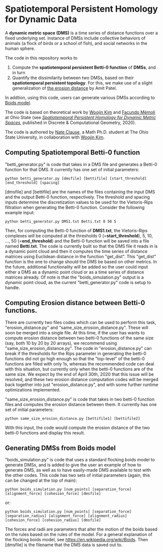# Spatiotemporal Persistent Homology for Dynamic Data

A **dynamic metric space (DMS)** is a time series of distance functions over a fixed underlying set. Instance of DMSs include collective behaviors of animals (a flock of birds or a school of fish), and social networks in the human sphere.

The code in this repository works to 
1. Compute the **spatiotemporal persistent Betti-0 function** of **DMSs**, and in turn
2. Quantify the dissimilarity between two DMSs, based on their **spatiotemporal persistent topology**. For this, we make use of a slight generalization of [the erosion distance](https://link.springer.com/article/10.1007/s41468-018-0012-6) by Amit Patel.

In addtion, using this code, users can generate various DMSs according to [Boids model](https://en.wikipedia.org/wiki/Boids).

<!--This code fill out the computational pipeline of taking in a dynamic metric space (DMS) generating a spatiotemporal Betti-0 function for it, and then compute erosion distance between these Betti-0 functions.--> 
The code is based on theoretical work by [Woojin Kim](https://wj-kim.com) and [Facundo Mémoli](https://people.math.osu.edu/memolitechera.1/) at Ohio State (see [*Spatiotemporal Persistent Homology for Dynamic Metric Spaces*](https://link.springer.com/article/10.1007/s00454-019-00168-w), published in Discrete & Computational Geometry, 2020).

<!--. The details can be found in the paper: [*Spatiotemporal Persistent Homology for Dynamic Metric Spaces*](https://link.springer.com/article/10.1007/s00454-019-00168-w), published in Discrete & Computational Geometry, 2020.-->
The code is authored by [Nate Clause](https://math.osu.edu/people/clause.15), a Math Ph.D. student at The Ohio State University, in collaboration with [Woojin Kim](https://wj-kim.com).

## Computing Spatiotemporal Betti-0 function
<!--All of the codes are currently set up to be run from a command line, for example, the current approach to run "betti_generator.py" would be to enter command line or the terminal in a python IDE and write something such as:
```
python betti_generator.py [dmsfile] [bettifile] 40 0 50 5
```
All of these codes have portions at the top of main where the user can change the approach to how these functions are called/executed to another method as desired. Later, code will also be posted that exemplifies a larger-scale version with parallelization for generating Betti-0 functions as well as computing erosion distance between a large number of Betti-0 functions. -->

"betti_generator.py" is code that takes in a DMS file and generates a Betti-0 function for that DMS. It currently has one set of initial parameters:

```
python betti_generator.py [dmsfile] [bettifile] [start_threshold] [end_threshold] [spacing]
```

[dmsfile] and [bettifile] are the names of the files containing the input DMS and the output Betti-0 function, respectively. The threshold and spacing inputs determine the discretization values to be used for the Vietoris-Rips filtration when generating the Betti-0 function. Consider the following example input:

```
python betti_generator.py DMS1.txt Betti.txt 0 50 5
```

Then, for computing the Betti-0 function of **DMS1.txt**, the Vietoris-Rips complexes will be computed at the thresholds  0 (=**start_threshold**), 5, 10, ..., 50 (=**end_threshold**) and the Betti-0 function will be saved into a file named **Betti.txt**.
The code is currently built so that the DMS file it reads in is a dynamic point cloud and then it computes the time series of distance matrices using Euclidean distance in the function "get_dist". This "get_dist" function is the one to change should the DMS be based on other metrics. In the future, additional functionality will be added so the user could input either a DMS as a dynamic point cloud or as a time series of distance matrices already. Of note is that the "boids_simulation.py" output is a dynamic point cloud, as the current "betti_generator.py" code is setup to handle.

## Computing Erosion distance between Betti-0 functions. 
There are currently two files codes which can be used to perform this task, "erosion_distance.py" and "same_size_erosion_distance.py". These will soon be merged into a single file. At this time, if the user has wants to compute erosion distance between two betti-0 functions of the same size (say, both 10 by 20 by 20 arrays), we recommend using "same_size_erosion_distance.py". The code in "erosion_distance.py" can break if the thresholds for the Rips parameter in generating the betti-0 functions did not go high enough so that the "top-level" of the betti-0 functions are filled with only 1s, whereas the recommended code can deal with this situation, but currently only when the betti-0 functions are of the same size. We expect by the end of April 30th, 2020 that this issue will be resolved, and these two erosion distance computation codes will be merged back together into just "erosion_distance.py", and with some further runtime optimizations implemented.

"same_size_erosion_distance.py" is code that takes in two betti-0 function files and computes the erosion distance between them. It currently has one set of initial parameters:

```
python same_size_erosion_distance.py [bettifile1] [bettifile2] 
```
With this input, the code would compute the erosion distance of the two betti-0 functions and display this result.

## Generating DMSs from Boids model
"boids_simulation.py" is code that uses a standard flocking boids model to generate DMSs, and is added to give the user an example of how to generate DMS, as well as to have easily-made DMS available to test with the other codes.
This code has two sets of initial parameters (again, this can be changed at the top of main):

```
python boids_simulation.py [num_points] [separation_force] [alignment_force] [cohesion_force] [dmsfile]
```

or:

```
python boids_simulation.py [num_points] [separation_force] [separation_radius] [alignment_force] [alignment_radius] [cohesion_force] [cohesion_radius] [dmsfile]
```

The forces and radii are parameters that alter the motion of the boids based on the rules based on the rules of the model. For a general explanation of the flocking boids model, see https://en.wikipedia.org/wiki/Boids. Then [dmsfile] is the filename that the DMS data is saved out to.

